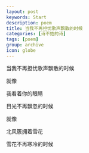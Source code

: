 ```yaml
---
layout: post
keywords: Start
description: poem
title: 当我不再担忧歌声飘散的时候
categories: [诗不姓的诗]
tags: [poem]
group: archive
icon: globe
---
```


<div class="toc"></div>


当我不再担忧歌声飘散的时候  



就像  

我看着你的眼睛  

目光不再飘忽的时候  



就像  

北风簇拥着雪花  

雪花不再寒冷的时候  

